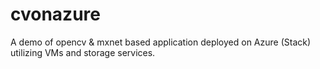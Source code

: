 # cvonazure
A demo of opencv & mxnet based application deployed on Azure (Stack) utilizing VMs and storage services.

